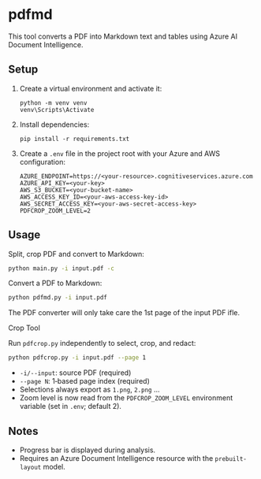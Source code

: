 pdfmd
=====

This tool converts a PDF into Markdown text and tables using Azure AI Document Intelligence.


Setup
-----

1. Create a virtual environment and activate it:

   ```
   python -m venv venv
   venv\Scripts\Activate
   ```

2. Install dependencies:

   ```
   pip install -r requirements.txt
   ```

3. Create a `.env` file in the project root with your Azure and AWS configuration:

   ```dotenv
   AZURE_ENDPOINT=https://<your-resource>.cognitiveservices.azure.com
   AZURE_API_KEY=<your-key>
   AWS_S3_BUCKET=<your-bucket-name>
   AWS_ACCESS_KEY_ID=<your-aws-access-key-id>
   AWS_SECRET_ACCESS_KEY=<your-aws-secret-access-key>
   PDFCROP_ZOOM_LEVEL=2
   ```


Usage
-----

Split, crop PDF and convert to Markdown:

```bash
python main.py -i input.pdf -c
```

Convert a PDF to Markdown:

```bash
python pdfmd.py -i input.pdf
```

The PDF converter will only take care the 1st page of the input PDF ifle.

Crop Tool

Run `pdfcrop.py` independently to select, crop, and redact:

```bash
python pdfcrop.py -i input.pdf --page 1
```

- `-i/--input`: source PDF (required)
- `--page N`: 1‑based page index (required)
- Selections always export as `1.png`, `2.png` ...
- Zoom level is now read from the `PDFCROP_ZOOM_LEVEL` environment variable (set in `.env`; default 2).


Notes
-----

- Progress bar is displayed during analysis.
- Requires an Azure Document Intelligence resource with the `prebuilt-layout` model.

